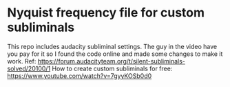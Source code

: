 # Nyquist frequency file for custom subliminals
This repo includes audacity subliminal settings.
The guy in the video have you pay for it so I found the code online and made some changes to make it work.
Ref: https://forum.audacityteam.org/t/silent-subliminals-solved/20100/1
How to create custom subliminals for free: https://www.youtube.com/watch?v=7gyyKOSb0d0